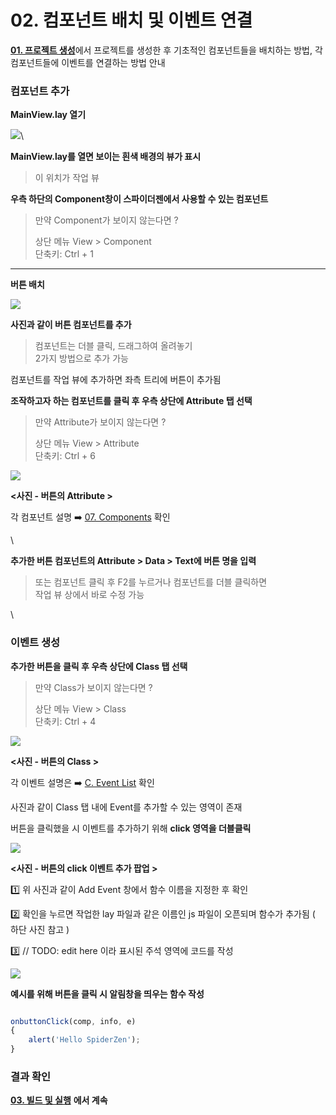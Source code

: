 # 02. 컴포넌트 배치 및 이벤트 연결

[**01. 프로젝트 생성**](01.md)에서 프로젝트를 생성한 후 기초적인 컴포넌트들을 배치하는 방법, 각 컴포넌트들에 이벤트를 연결하는 방법 안내

### 컴포넌트 추가

**MainView.lay 열기**

![](../.gitbook/assets/mainview_lay.png)\


**MainView.lay를 열면 보이는 흰색 배경의 뷰가 표시**

> 이 위치가 작업 뷰

**우측 하단의 Component창이 스파이더젠에서 사용할 수 있는 컴포넌트**

> 만약 Component가 보이지 않는다면 ?
>
> 상단 메뉴 View > Component\
> 단축키: Ctrl + 1

***

**버튼 배치**

![](../.gitbook/assets/component.png)

**사진과 같이 버튼 컴포넌트를 추가**

> 컴포넌트는 더블 클릭, 드래그하여 올려놓기\
> 2가지 방법으로 추가 가능

컴포넌트를 작업 뷰에 추가하면 좌측 트리에 버튼이 추가됨

**조작하고자 하는 컴포넌트를 클릭 후 우측 상단에 Attribute 탭 선택**

> 만약 Attribute가 보이지 않는다면 ?
>
> 상단 메뉴 View > Attribute\
> 단축키: Ctrl + 6

![](../.gitbook/assets/attr.png)

**<사진 - 버튼의 Attribute >**

각 컴포넌트 설명 ➡️ [07. Components](<../Guide for SpiderGen/07  Components.md>) 확인

\


**추가한 버튼 컴포넌트의 Attribute > Data > Text에 버튼 명을 입력**

> 또는 컴포넌트 클릭 후 F2를 누르거나 컴포넌트를 더블 클릭하면\
> 작업 뷰 상에서 바로 수정 가능

\


### 이벤트 생성

**추가한 버튼을 클릭 후 우측 상단에 Class 탭 선택**

> 만약 Class가 보이지 않는다면 ?
>
> 상단 메뉴 View > Class\
> 단축키: Ctrl + 4

![](../.gitbook/assets/event.png)

**<사진 - 버튼의 Class >**

각 이벤트 설명은 ➡️ [C. Event List](<../Guide for SpiderGen/06  SpiderGen Editor/04  Properties Pane/04  Event List.md>) 확인

사진과 같이 Class 탭 내에 Event를 추가할 수 있는 영역이 존재

버튼을 클릭했을 시 이벤트를 추가하기 위해 **click 영역을 더블클릭**

![](../.gitbook/assets/addEvent.png)

**<사진 - 버튼의 click 이벤트 추가 팝업 >**

1️⃣ 위 사진과 같이 Add Event 창에서 함수 이름을 지정한 후 확인

2️⃣ 확인을 누르면 작업한 lay 파일과 같은 이름인 js 파일이 오픈되며 함수가 추가됨 ( 하단 사진 참고 )

3️⃣ // TODO: edit here 이라 표시된 주석 영역에 코드를 작성

![](../.gitbook/assets/eventFunc.png)

**예시를 위해 버튼을 클릭 시 알림창을 띄우는 함수 작성**

```js

onbuttonClick(comp, info, e)
{
	alert('Hello SpiderZen');
}

```

### 결과 확인

[**03. 빌드 및 실행**](03-web.md) **에서 계속**
